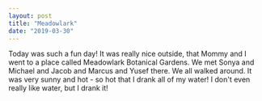```yaml
---
layout: post
title: "Meadowlark"
date: "2019-03-30"
---
```


Today was such a fun day! It was really nice outside, that Mommy and I went to a place called Meadowlark Botanical Gardens. We met Sonya and Michael and Jacob and Marcus and Yusef there. We all walked around. It was very sunny and hot - so hot that I drank all of my water! I don't even really like water, but I drank it!

